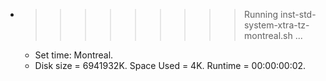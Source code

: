 * >>>>>>>>> Running inst-std-system-xtra-tz-montreal.sh ...
  * Set time: Montreal.
  * Disk size = 6941932K. Space Used = 4K. Runtime = 00:00:00:02.
